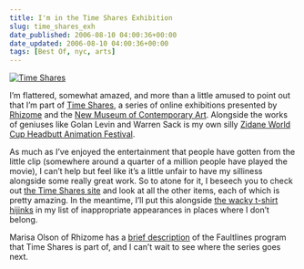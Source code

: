 ```yaml
---
title: I'm in the Time Shares Exhibition
slug: time_shares_exh
date_published: 2006-08-10 04:00:36+00:00
date_updated: 2006-08-10 04:00:36+00:00
tags: [Best Of, nyc, arts]
---
```


[![Time Shares](/images/timeshares.png)](http://www.rhizome.org/events/timeshares/)

I’m flattered, somewhat amazed, and more than a little amused to point out that I’m part of [Time Shares](http://www.rhizome.org/events/timeshares/), a series of online exhibitions presented by [Rhizome](http://www.rhizome.org/) and the [New Museum of Contemporary Art](http://newmuseum.org/). Alongside the works of geniuses like Golan Levin and Warren Sack is my own silly [Zidane World Cup Headbutt Animation Festival](/2006/07/11/zidane_world_cu).

As much as I’ve enjoyed the entertainment that people have gotten from the little clip (somewhere around a quarter of a million people have played the movie), I can’t help but feel like it’s a little unfair to have my silliness alongside some really great work. So to atone for it, I beseech you to check out [the Time Shares site](http://www.rhizome.org/events/timeshares/) and look at all the other items, each of which is pretty amazing. In the meantime, I’ll put this alongside [the wacky t-shirt hijinks](/2006/07/18/the_goatse_tshi) in my list of inappropriate appearances in places where I don’t belong.

Marisa Olson of Rhizome has a [brief description](http://rhizome.org/thread.rhiz?thread=22581&amp;page=1#43583) of the Faultlines program that Time Shares is part of, and I can’t wait to see where the series goes next.
